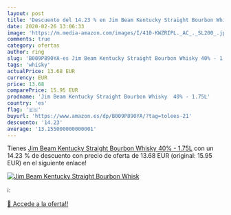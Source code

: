 ```yaml
---
layout: post
title: 'Descuento del 14.23 % en Jim Beam Kentucky Straight Bourbon Whisk'
date: 2020-02-26 13:06:33
image: 'https://m.media-amazon.com/images/I/410-KWZRIPL._AC_._SL200_.jpg'
comments: true
category: ofertas
author: ring
slug: 'B009P890YA-es Jim Beam Kentucky Straight Bourbon Whisky 40% - 1.75L'
tags: 'whisky'
actualPrice: 13.68 EUR
currency: EUR
price: 13.68
comparePrice: 15.95 EUR
prodname: 'Jim Beam Kentucky Straight Bourbon Whisky  40% - 1.75L'
country: 'es'
flag: '🇪🇸'
buyurl: 'https://www.amazon.es/dp/B009P890YA/?tag=tolees-21'
descuento: '14.23'
average: '13.155000000000001'
---
```


Tienes [Jim Beam Kentucky Straight Bourbon Whisky  40% - 1.75L](https://www.amazon.es/dp/B009P890YA/?tag=tolees-21) con un 14.23 % de descuento con precio de oferta de 13.68 EUR (original: 15.95 EUR) en el siguiente enlace!

[![Jim Beam Kentucky Straight Bourbon Whisk](https://m.media-amazon.com/images/I/410-KWZRIPL._AC_._SL200_.jpg)](https://www.amazon.es/dp/B009P890YA/?tag=tolees-21)

ℹ️:


[🛒 Accede a la oferta!!](https://www.amazon.es/dp/B009P890YA/?tag=tolees-21)
